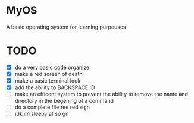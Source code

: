# MyOS
 A basic operating system for learning purpouses

# TODO
- [x] do a very basic code organize
- [x] make a red screen of death
- [x] make a basic terminal look
- [x] add the ability to BACKSPACE :D
- [ ] make an efficent system to prevent the ability to remove the name and directory in the begening of a command
- [ ] do a complete filetree redisign
- [ ] idk im sleepy af so gn
